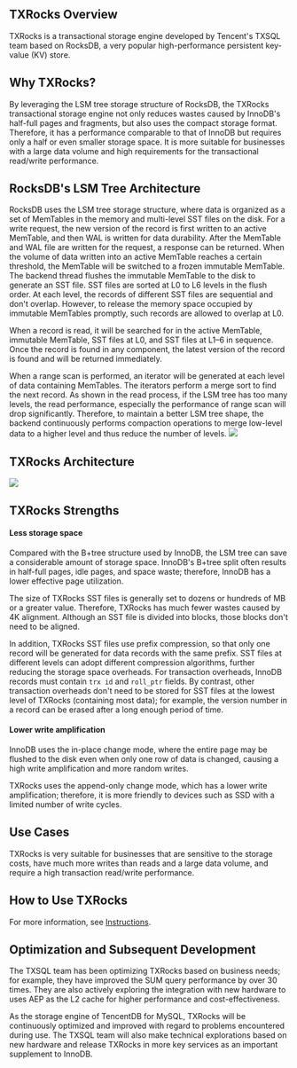 ## TXRocks Overview
TXRocks is a transactional storage engine developed by Tencent's TXSQL team based on RocksDB, a very popular high-performance persistent key-value (KV) store.

## Why TXRocks?
By leveraging the LSM tree storage structure of RocksDB, the TXRocks transactional storage engine not only reduces wastes caused by InnoDB's half-full pages and fragments, but also uses the compact storage format. Therefore, it has a performance comparable to that of InnoDB but requires only a half or even smaller storage space. It is more suitable for businesses with a large data volume and high requirements for the transactional read/write performance.

## RocksDB's LSM Tree Architecture
RocksDB uses the LSM tree storage structure, where data is organized as a set of MemTables in the memory and multi-level SST files on the disk.
For a write request, the new version of the record is first written to an active MemTable, and then WAL is written for data durability. After the MemTable and WAL file are written for the request, a response can be returned.
When the volume of data written into an active MemTable reaches a certain threshold, the MemTable will be switched to a frozen immutable MemTable. The backend thread flushes the immutable MemTable to the disk to generate an SST file. SST files are sorted at L0 to L6 levels in the flush order. At each level, the records of different SST files are sequential and don't overlap. However, to release the memory space occupied by immutable MemTables promptly, such records are allowed to overlap at L0. 

When a record is read, it will be searched for in the active MemTable, immutable MemTable, SST files at L0, and SST files at L1–6 in sequence. Once the record is found in any component, the latest version of the record is found and will be returned immediately.

When a range scan is performed, an iterator will be generated at each level of data containing MemTables. The iterators perform a merge sort to find the next record. As shown in the read process, if the LSM tree has too many levels, the read performance, especially the performance of range scan will drop significantly. Therefore, to maintain a better LSM tree shape, the backend continuously performs compaction operations to merge low-level data to a higher level and thus reduce the number of levels.
![](https://qcloudimg.tencent-cloud.cn/raw/cc38118399e25373a55631ca94f15ec4.png)

## TXRocks Architecture
![](https://qcloudimg.tencent-cloud.cn/raw/b7bd4fb0cc37a7d60c0c29945095c167.png)

## TXRocks Strengths
#### Less storage space
Compared with the B+tree structure used by InnoDB, the LSM tree can save a considerable amount of storage space.
InnoDB's B+tree split often results in half-full pages, idle pages, and space waste; therefore, InnoDB has a lower effective page utilization.

The size of TXRocks SST files is generally set to dozens or hundreds of MB or a greater value. Therefore, TXRocks has much fewer wastes caused by 4K alignment. Although an SST file is divided into blocks, those blocks don't need to be aligned.

In addition, TXRocks SST files use prefix compression, so that only one record will be generated for data records with the same prefix. SST files at different levels can adopt different compression algorithms, further reducing the storage space overheads. For transaction overheads, InnoDB records must contain `trx id` and `roll_ptr` fields. By contrast, other transaction overheads don't need to be stored for SST files at the lowest level of TXRocks (containing most data); for example, the version number in a record can be erased after a long enough period of time.

#### Lower write amplification
InnoDB uses the in-place change mode, where the entire page may be flushed to the disk even when only one row of data is changed, causing a high write amplification and more random writes.

TXRocks uses the append-only change mode, which has a lower write amplification; therefore, it is more friendly to devices such as SSD with a limited number of write cycles.

## Use Cases
TXRocks is very suitable for businesses that are sensitive to the storage costs, have much more writes than reads and a large data volume, and require a high transaction read/write performance.

## How to Use TXRocks
For more information, see [Instructions](https://intl.cloud.tencent.com/document/product/236/47014).

## Optimization and Subsequent Development 
The TXSQL team has been optimizing TXRocks based on business needs; for example, they have improved the SUM query performance by over 30 times. They are also actively exploring the integration with new hardware to uses AEP as the L2 cache for higher performance and cost-effectiveness.

As the storage engine of TencentDB for MySQL, TXRocks will be continuously optimized and improved with regard to problems encountered during use. The TXSQL team will also make technical explorations based on new hardware and release TXRocks in more key services as an important supplement to InnoDB.

